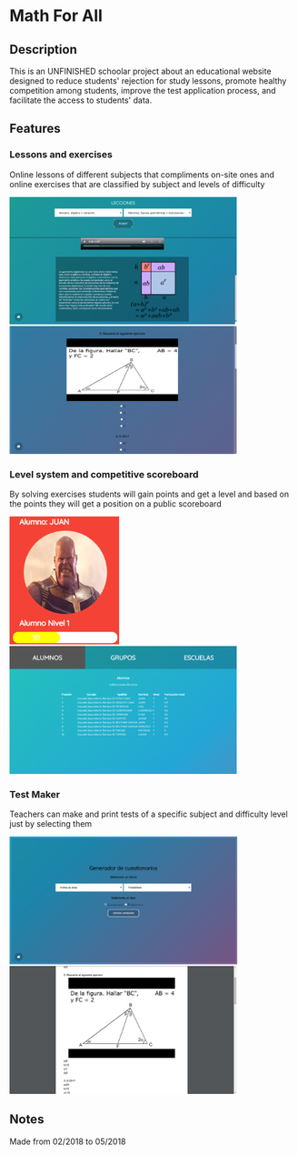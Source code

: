 # Math For All

## Description
This is an UNFINISHED schoolar project about an educational website designed to reduce students' rejection for study lessons, promote healthy competition
among students, improve the test application process, and facilitate the access to students' data.

## Features

### Lessons and exercises
Online lessons of different subjects that compliments on-site ones and online exercises that are classified by subject and levels of difficulty

<img src="imgs/lessons.png" width="400" height="auto"/> <img src="imgs/exercises.png" width="400" height="auto"/>

### Level system and competitive scoreboard
By solving exercises students will gain points and get a level and based on the points they will get a position on a public scoreboard

<img src="imgs/levels.png" width="auto" height="225"/> <img src="imgs/scoreboard.png" width="400" height="auto"/>

### Test Maker
Teachers can make and print tests of a specific subject and difficulty level just by selecting them

<img src="imgs/test_maker1.png" width="auto" height="225"/> <img src="imgs/test_maker2.png" width="400" height="auto"/>

## Notes
Made from 02/2018 to 05/2018
